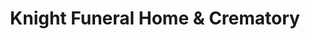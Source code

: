 ---
title: "Knight Funeral Home & Crematory"
url: /white-river-junction/knight-funeral-home-und-crematory/
shop: Bestattungen
---